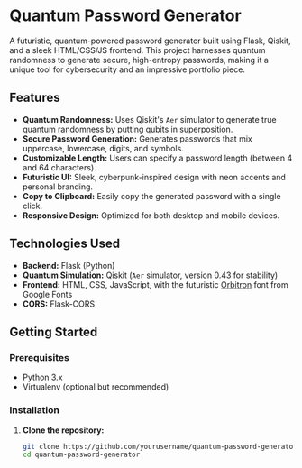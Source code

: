 # Quantum Password Generator

A futuristic, quantum-powered password generator built using Flask, Qiskit, and a sleek HTML/CSS/JS frontend. This project harnesses quantum randomness to generate secure, high-entropy passwords, making it a unique tool for cybersecurity and an impressive portfolio piece.

## Features

- **Quantum Randomness:** Uses Qiskit's `Aer` simulator to generate true quantum randomness by putting qubits in superposition.
- **Secure Password Generation:** Generates passwords that mix uppercase, lowercase, digits, and symbols.
- **Customizable Length:** Users can specify a password length (between 4 and 64 characters).
- **Futuristic UI:** Sleek, cyberpunk-inspired design with neon accents and personal branding.
- **Copy to Clipboard:** Easily copy the generated password with a single click.
- **Responsive Design:** Optimized for both desktop and mobile devices.

## Technologies Used

- **Backend:** Flask (Python)
- **Quantum Simulation:** Qiskit (`Aer` simulator, version 0.43 for stability)
- **Frontend:** HTML, CSS, JavaScript, with the futuristic [Orbitron](https://fonts.google.com/specimen/Orbitron) font from Google Fonts
- **CORS:** Flask-CORS

## Getting Started

### Prerequisites

- Python 3.x
- Virtualenv (optional but recommended)

### Installation

1. **Clone the repository:**

   ```bash
   git clone https://github.com/yourusername/quantum-password-generator.git
   cd quantum-password-generator
